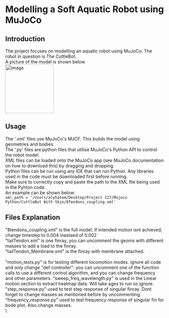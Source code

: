 # Modelling a Soft Aquatic Robot using MuJoCo
## Introduction
The project focuses on modelling an aquatic robot using MuJoCo. The robot in question is The CuttleBot.\
A picture of the model is shown below\
<img width="154" alt="image" src="https://github.com/alyhatem/Aly-Tawfik-3rd-Yr-Project-CuttleBot-Model/assets/153009749/0b5bf30a-5d2f-4e14-938e-794531227b37">

## Usage
The '.xml' files use MuJoCo's MJCF. This builds the model using geometries and bodies.\
The '.py' files are python files that utilise MuJoCo's Python API to control the robot model.\
XML files can be loaded onto the MuJoCo app (see MuJoCo documentation on how to download this) by dragging and dropping.\
Python files can be run using any IDE that can run Python. Any libraries used in the code must be downloaded first before running.\
Make sure to correctly copy and paste the path to the XML file being used in the Pyhton code.\
An example can be shown below:\
``` xml_path = '/Users/alyhatem/Desktop/Project 127/Mujoco Python/CuttleBot With Skin/8Tendons_coupling.xml' ```
## Files Explanation
"8tendons_coupling.xml" is the full model. If intended motion isnt achieved, change timestep to 0.004 inastaed of 0.002\
"tailTendon.xml" is one finray, you can uncomment the geoms with different masses to add a load to the finray.\
"tailTendon_Membrane.xml" is the finray with membrane attached.\
\
"motion_tests.py" is for testing different locomotion modes. ignore all code and only change "def controller": you can uncomment one of the function calls to use a different control algorithm, and you can change frequency and other parameters.
"sweep_freq_wavelength.py" is used in the Linear motion section to extract heatmap data. Will take ages to run so ignore.\
"step_response.py" used to test step response of singular finray. Dont forget to change masses as mentioned before by uncommenting.\
"frequency_response.py" used to test frequency response of singular fin for bode plot. Also change masses.\
\
